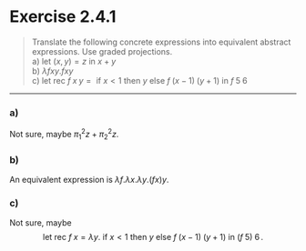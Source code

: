 
# Exercise 2.4.1
> Translate the following concrete expressions into equivalent abstract expressions.
> Use graded projections.  
> a) $\text{let } (x, y) = z \text{ in } x + y$  
> b) $\lambda f x y . f x y$  
> c) $\text{let rec } f \; x \; y = \text{ if } x < 1 \text{ then } y \text{ else } f \; (x − 1) \; (y + 1) \text{ in } f \; 5 \; 6$

---

### a)

Not sure, maybe $π^2_1 z + π^2_2 z$.

### b)

An equivalent expression is $\lambda f. \lambda x. \lambda y. (f x) y$.

### c)

Not sure, maybe
$$
  \text{let rec } f \; x = \lambda y . \text{ if } x < 1 \text{ then } y \text{ else } f \; (x - 1) \; (y + 1) \text{ in } (f \; 5) \; 6 \,.
$$

